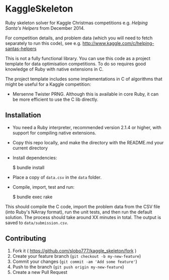 # KaggleSkeleton

Ruby skeleton solver for Kaggle Christmas competitions e.g. *Helping Santa's Helpers*
from December 2014.

For competition details, and problem data (which you will need to fetch separately to run this code),
see e.g. http://www.kaggle.com/c/helping-santas-helpers

This is not a fully functional library. You can use this code as a project template for data optimisation
competitions. To do so requires good knowledge of Ruby with native extensions in C.

The project template includes some implementations in C of algorithms that might be useful for a
Kaggle competition:

 * Mersenne Twister PRNG. Although this is available in core Ruby, it can be more efficient to use the C lib directly.

## Installation

 * You need a Ruby interpreter, recommended version 2.1.4 or higher, with support for compiling native extensions.

 * Copy this repo locally, and make the directory with the README.md your current directory

 * Install dependencies:


    $ bundle install


 * Place a copy of ```data.csv``` in the ```data``` folder.

 * Compile, import, test and run:


    $ bundle exec rake


This should compile the C code, import the problem data from the CSV file (into Ruby's NArray
format), run the unit tests, and then run the default solution. The process should take
around XX minutes in total. The output is saved to ```data/submission.csv```.


## Contributing

1. Fork it ( https://github.com/slobo777/kaggle_skeleton/fork )
2. Create your feature branch (`git checkout -b my-new-feature`)
3. Commit your changes (`git commit -am 'Add some feature'`)
4. Push to the branch (`git push origin my-new-feature`)
5. Create a new Pull Request
